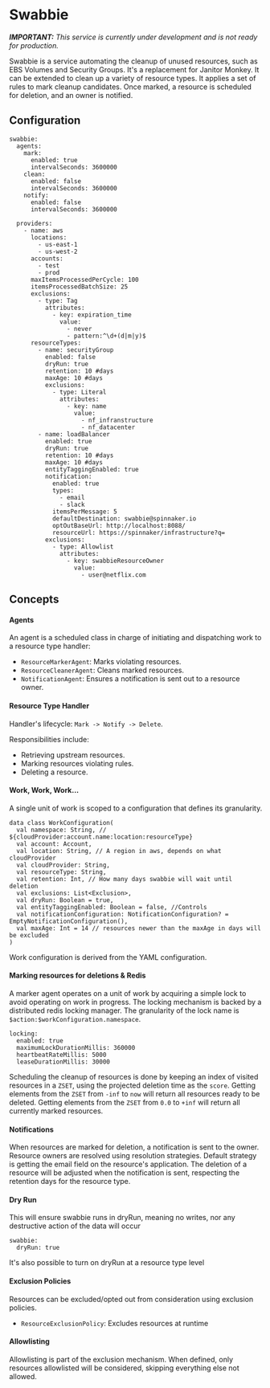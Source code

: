# Swabbie

_**IMPORTANT:** This service is currently under development and is not ready for production._

Swabbie is a service automating the cleanup of unused resources, such as EBS Volumes and Security Groups.
It's a replacement for Janitor Monkey. It can be extended to clean up a variety of resource types.
It applies a set of rules to mark cleanup candidates. Once marked, a resource is scheduled for deletion, and an owner is notified.

## Configuration
```
swabbie:
  agents:
    mark:
      enabled: true
      intervalSeconds: 3600000
    clean:
      enabled: false
      intervalSeconds: 3600000
    notify:
      enabled: false
      intervalSeconds: 3600000

  providers:
    - name: aws
      locations:
        - us-east-1
        - us-west-2
      accounts:
        - test
        - prod
      maxItemsProcessedPerCycle: 100
      itemsProcessedBatchSize: 25
      exclusions:
        - type: Tag
          attributes:
            - key: expiration_time
              value:
                - never
                - pattern:^\d+(d|m|y)$
      resourceTypes:
        - name: securityGroup
          enabled: false
          dryRun: true
          retention: 10 #days
          maxAge: 10 #days
          exclusions:
            - type: Literal
              attributes:
                - key: name
                  value:
                    - nf_infranstructure
                    - nf_datacenter
        - name: loadBalancer
          enabled: true
          dryRun: true
          retention: 10 #days
          maxAge: 10 #days
          entityTaggingEnabled: true
          notification:
            enabled: true
            types:
              - email
              - slack
            itemsPerMessage: 5
            defaultDestination: swabbie@spinnaker.io
            optOutBaseUrl: http://localhost:8088/
            resourceUrl: https://spinnaker/infrastructure?q=
          exclusions:
            - type: Allowlist
              attributes:
                - key: swabbieResourceOwner
                  value:
                    - user@netflix.com

```


## Concepts
#### Agents
An agent is a scheduled class in charge of initiating and dispatching work to a resource type handler:

- `ResourceMarkerAgent`: Marks violating resources.
- `ResourceCleanerAgent`: Cleans marked resources.
- `NotificationAgent`: Ensures a notification is sent out to a resource owner.


#### Resource Type Handler
Handler's lifecycle: `Mark -> Notify -> Delete`.

Responsibilities include:
  - Retrieving upstream resources.
  - Marking resources violating rules.
  - Deleting a resource.

#### Work, Work, Work...
A single unit of work is scoped to a configuration that defines its granularity.

```
data class WorkConfiguration(
  val namespace: String, // ${cloudProvider:account.name:location:resourceType}
  val account: Account,
  val location: String, // A region in aws, depends on what cloudProvider
  val cloudProvider: String,
  val resourceType: String,
  val retention: Int, // How many days swabbie will wait until deletion
  val exclusions: List<Exclusion>,
  val dryRun: Boolean = true,
  val entityTaggingEnabled: Boolean = false, //Controls
  val notificationConfiguration: NotificationConfiguration? = EmptyNotificationConfiguration(),
  val maxAge: Int = 14 // resources newer than the maxAge in days will be excluded
)
```
Work configuration is derived from the YAML configuration.

#### Marking resources for deletions & Redis
A marker agent operates on a unit of work by acquiring a simple lock to avoid operating on work in progress.
The locking mechanism is backed by a distributed redis locking manager. The granularity of the lock name is
`$action:$workConfiguration.namespace`.

```
locking:
  enabled: true
  maximumLockDurationMillis: 360000
  heartbeatRateMillis: 5000
  leaseDurationMillis: 30000
```

Scheduling the cleanup of resources is done by keeping an index of visited resources in a `ZSET`, using the projected deletion time as the `score`.
Getting elements from the `ZSET` from `-inf` to `now` will return all resources ready to be deleted.
Getting elements from the `ZSET` from `0.0` to `+inf` will return all currently marked resources.


#### Notifications
When resources are marked for deletion, a notification is sent to the owner.
Resource owners are resolved using resolution strategies. Default strategy is getting the email field on the resource's application.
The deletion of a resource will be adjusted when the notification is sent, respecting the retention days for the resource type.

#### Dry Run
This will ensure swabbie runs in dryRun, meaning no writes, nor any destructive action of the data will occur
```
swabbie:
  dryRun: true
```
It's also possible to turn on dryRun at a resource type level

#### Exclusion Policies
Resources can be excluded/opted out from consideration using exclusion policies.

- `ResourceExclusionPolicy`: Excludes resources at runtime


#### Allowlisting
Allowlisting is part of the exclusion mechanism. When defined, only resources allowlisted will be considered, skipping everything else not allowed.
